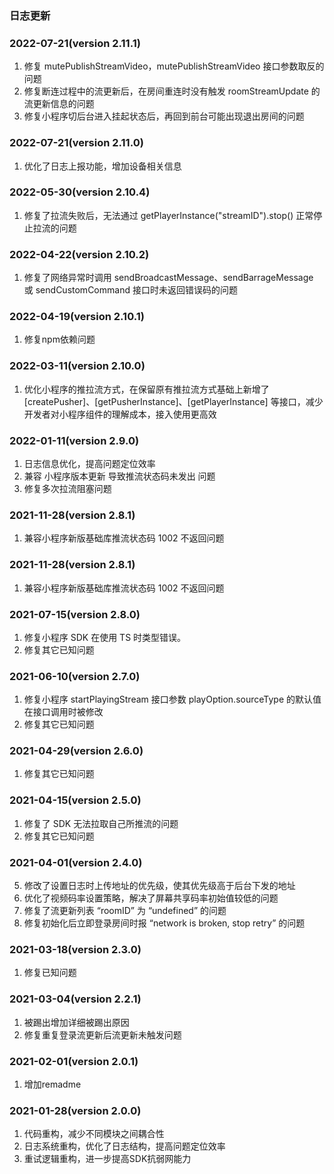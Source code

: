 ### 日志更新

### 2022-07-21(version 2.11.1)

1. 修复 mutePublishStreamVideo，mutePublishStreamVideo 接口参数取反的问题
2. 修复断连过程中的流更新后，在房间重连时没有触发 roomStreamUpdate 的流更新信息的问题
3. 修复小程序切后台进入挂起状态后，再回到前台可能出现退出房间的问题

### 2022-07-21(version 2.11.0)

1. 优化了日志上报功能，增加设备相关信息

### 2022-05-30(version 2.10.4)

1. 修复了拉流失败后，无法通过 getPlayerInstance("streamID").stop() 正常停止拉流的问题

### 2022-04-22(version 2.10.2)

1. 修复了网络异常时调用 sendBroadcastMessage、sendBarrageMessage 或 sendCustomCommand 接口时未返回错误码的问题

### 2022-04-19(version 2.10.1)

1. 修复npm依赖问题

### 2022-03-11(version 2.10.0)

1. 优化小程序的推拉流方式，在保留原有推拉流方式基础上新增了 [createPusher]、[getPusherInstance]、[getPlayerInstance] 等接口，减少开发者对小程序组件的理解成本，接入使用更高效

### 2022-01-11(version 2.9.0)

1. 日志信息优化，提高问题定位效率
2. 兼容 小程序版本更新 导致推流状态码未发出 问题
3. 修复多次拉流阻塞问题

### 2021-11-28(version 2.8.1)

1. 兼容小程序新版基础库推流状态码 1002 不返回问题

### 2021-11-28(version 2.8.1)

1. 兼容小程序新版基础库推流状态码 1002 不返回问题

### 2021-07-15(version 2.8.0)

1. 修复小程序 SDK 在使用 TS 时类型错误。
2. 修复其它已知问题

### 2021-06-10(version 2.7.0)

1. 修复小程序 startPlayingStream 接口参数 playOption.sourceType 的默认值在接口调用时被修改
2. 修复其它已知问题

### 2021-04-29(version 2.6.0)

1. 修复其它已知问题

### 2021-04-15(version 2.5.0)

1. 修复了 SDK 无法拉取自己所推流的问题
2. 修复其它已知问题

### 2021-04-01(version 2.4.0)

5. 修改了设置日志时上传地址的优先级，使其优先级高于后台下发的地址
6. 优化了视频码率设置策略，解决了屏幕共享码率初始值较低的问题
7. 修复了流更新列表 “roomID” 为 “undefined” 的问题
8. 修复初始化后立即登录房间时报 “network is broken, stop retry” 的问题

### 2021-03-18(version 2.3.0)

1. 修复已知问题

### 2021-03-04(version 2.2.1)

1. 被踢出增加详细被踢出原因
2. 修复重复登录流更新后流更新未触发问题

### 2021-02-01(version 2.0.1)

1. 增加remadme

### 2021-01-28(version 2.0.0)

1. 代码重构，减少不同模块之间耦合性
2. 日志系统重构，优化了日志结构，提高问题定位效率
3. 重试逻辑重构，进一步提高SDK抗弱网能力
